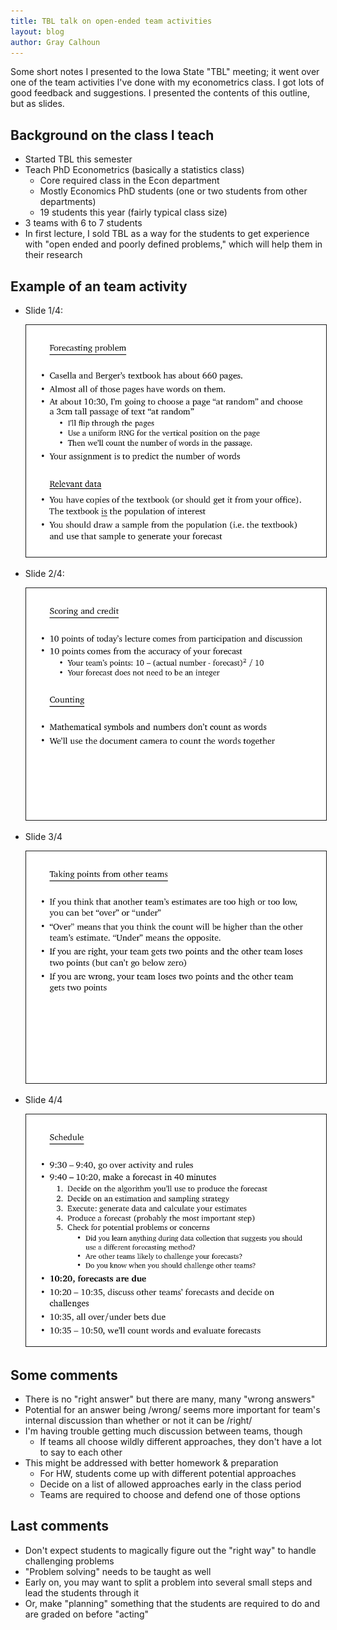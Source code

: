 ```yaml
---
title: TBL talk on open-ended team activities
layout: blog
author: Gray Calhoun
---
```


Some short notes I presented to the Iowa State "TBL" meeting; it went
over one of the team activities I've done with my econometrics
class. I got lots of good feedback and suggestions. I presented the
contents of this outline, but as slides.

## Background on the class I teach
+ Started TBL this semester
+ Teach PhD Econometrics (basically a statistics class)
  + Core required class in the Econ department
  + Mostly Economics PhD students (one or two students from other
    departments)
  + 19 students this year (fairly typical class size)
+ 3 teams with 6 to 7 students
+ In first lecture, I sold TBL as a way for the students to get
  experience with "open ended and poorly defined problems," which
  will help them in their research

## Example of an team activity
+ Slide 1/4:

  <a href="../pictures/forecasting1.png">
  <img alt="TBL Activity Slide 1" src="../pictures/forecasting1.png"
  width="500" border="1"/>
  </a>

+ Slide 2/4:

  <a href="../pictures/forecasting2.png">
  <img alt="TBL Activity Slide 2" src="../pictures/forecasting2.png"
  width="500" border="1"/>
  </a>  

+ Slide 3/4

  <a href="../pictures/forecasting3.png">
  <img alt="TBL Activity Slide 3" src="../pictures/forecasting3.png"
  width="500" border="1"/>
  </a>

+ Slide 4/4

  <a href="../pictures/forecasting4.png">
  <img alt="TBL Activity Slide 4" src="../pictures/forecasting4.png"
  width="500" border="1"/>
  </a>

## Some comments
+ There is no "right answer" but there are many, many "wrong
  answers"
+ Potential for an answer being /wrong/ seems more important for
  team's internal discussion than whether or not it can be /right/
+ I'm having trouble getting much discussion between teams, though
  + If teams all choose wildly different approaches, they don't have
    a lot to say to each other
+ This might be addressed with better homework & preparation
  + For HW, students come up with different potential approaches
  + Decide on a list of allowed approaches early in the class period
  + Teams are required to choose and defend one of those options

## Last comments

+ Don't expect students to magically figure out the "right way" to
  handle challenging problems
+ "Problem solving" needs to be taught as well
+ Early on, you may want to split a problem into several small steps
  and lead the students through it
+ Or, make "planning" something that the students are required to do
  and are graded on before "acting"
